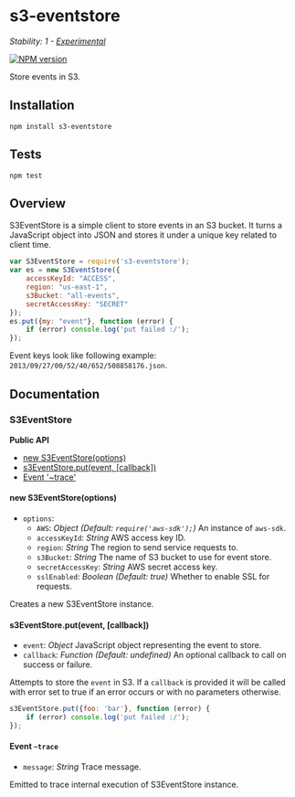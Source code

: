 # s3-eventstore

_Stability: 1 - [Experimental](https://github.com/tristanls/stability-index#stability-1---experimental)_

[![NPM version](https://badge.fury.io/js/s3-eventstore.png)](http://npmjs.org/package/s3-eventstore)

Store events in S3.

## Installation

    npm install s3-eventstore

## Tests

    npm test

## Overview

S3EventStore is a simple client to store events in an S3 bucket. It turns a JavaScript object into JSON and stores it under a unique key related to client time.

```javascript
var S3EventStore = require('s3-eventstore');
var es = new S3EventStore({
    accessKeyId: "ACCESS",
    region: "us-east-1",
    s3Bucket: "all-events",
    secretAccessKey: "SECRET" 
});
es.put({my: "event"}, function (error) {
    if (error) console.log('put failed :/'); 
});
```

Event keys look like following example: `2013/09/27/00/52/40/652/508858176.json`.

## Documentation

### S3EventStore

**Public API**
  * [new S3EventStore(options)](#new-s3eventstoreoptions)
  * [s3EventStore.put(event, \[callback\])](#s3eventstoreputevent-callback)
  * [Event '~trace'](#event-trace)

#### new S3EventStore(options)

  * `options`:
    * `AWS`: _Object_ _(Default: `require('aws-sdk');`)_ An instance of `aws-sdk`.
    * `accessKeyId`: _String_ AWS access key ID.
    * `region`: _String_ The region to send service requests to.
    * `s3Bucket`: _String_ The name of S3 bucket to use for event store.
    * `secretAccessKey`: _String_ AWS secret access key.
    * `sslEnabled`: _Boolean_ _(Default: true)_ Whether to enable SSL for requests.

Creates a new S3EventStore instance.

#### s3EventStore.put(event, [callback])

  * `event`: _Object_ JavaScript object representing the event to store.
  * `callback`: _Function_ _(Default: undefined)_ An optional callback to call on success or failure.

Attempts to store the `event` in S3. If a `callback` is provided it will be called with error set to true if an error occurs or with no parameters otherwise.

```javascript
s3EventStore.put({foo: 'bar'}, function (error) {
    if (error) console.log('put failed :/'); 
});
```

#### Event `~trace`

  * `message`: _String_ Trace message.

Emitted to trace internal execution of S3EventStore instance.